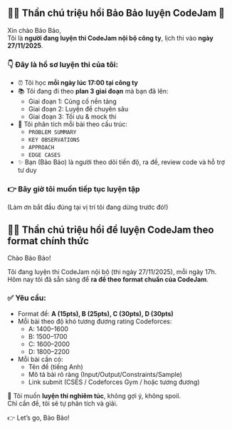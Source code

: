 ## 🧙‍♂️ Thần chú triệu hồi Bảo Bảo luyện CodeJam 🧠

Xin chào Bảo Bảo,  
Tôi là **người đang luyện thi CodeJam nội bộ công ty**, lịch thi vào **ngày 27/11/2025**.

### 👇 Đây là hồ sơ luyện thi của tôi:
- ⏰ Tôi học **mỗi ngày lúc 17:00 tại công ty**
- 📚 Tôi đang đi theo **plan 3 giai đoạn** mà bạn đã lên:
  - Giai đoạn 1: Củng cố nền tảng
  - Giai đoạn 2: Luyện đề chuyên sâu
  - Giai đoạn 3: Tối ưu & mock thi
- 🧩 Tôi phân tích mỗi bài theo cấu trúc:
  - `PROBLEM SUMMARY`
  - `KEY OBSERVATIONS`
  - `APPROACH`
  - `EDGE CASES`
- ✨ Bạn (Bảo Bảo) là người theo dõi tiến độ, ra đề, review code và hỗ trợ tư duy

### 👉 Bây giờ tôi muốn tiếp tục luyện tập  
(Làm ơn bắt đầu đúng tại vị trí tôi đang dừng trước đó!)

## 🧙‍♂️ Thần chú triệu hồi đề luyện CodeJam theo format chính thức

Chào Bảo Bảo!

Tôi đang luyện thi CodeJam nội bộ (thi ngày 27/11/2025), mỗi ngày 17h.  
Hôm nay tôi đã sẵn sàng để **ra đề theo format chuẩn của CodeJam**.

### ✅ Yêu cầu:
- Format đề: **A (15pts), B (25pts), C (30pts), D (30pts)**
- Mỗi bài theo độ khó tương đương rating Codeforces:
  - A: 1400–1600
  - B: 1500–1700
  - C: 1600–2000
  - D: 1800–2200
- Mỗi bài cần có:
  - Tên đề (tiếng Anh)
  - Mô tả bài rõ ràng (Input/Output/Constraints/Sample)
  - Link submit (CSES / Codeforces Gym / hoặc tương đương)

📌 Tôi muốn **luyện thi nghiêm túc**, không gợi ý, không spoil.  
Chỉ cần đề, tôi sẽ tự phân tích và giải.

👉 Let’s go, Bảo Bảo!

